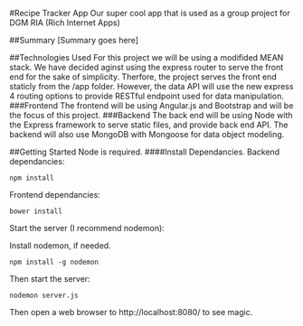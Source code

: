 #Recipe Tracker App
Our super cool app that is used as a group project for DGM RIA (Rich Internet Apps)

##Summary
[Summary goes here]

##Technologies Used
For this project we will be using a modifided MEAN stack.
We have decided aginst using the express router to serve the front end for the sake of simplicity. Therfore, the project serves the front end staticly from the /app folder. However, the data API will use the new express 4 routing options to provide RESTful endpoint used for data manipulation.
###Frontend
The frontend will be using Angular.js and Bootstrap and will be the focus of this project.
###Backend
The back end will be using Node with the Express framework to serve static files, and provide back end API. The backend will also use MongoDB with Mongoose for data object modeling. 

##Getting Started
Node is required.
####Install Dependancies.
Backend dependancies:

    npm install
Frontend dependancies:

    bower install

Start the server (I recommend nodemon):

Install nodemon, if needed.

    npm install -g nodemon

Then start the server:

    nodemon server.js
    
Then open a web browser to http://localhost:8080/ to see magic.
